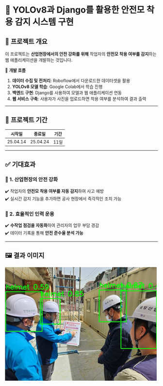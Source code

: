 # 🦾 YOLOv8과 Django를 활용한 **안전모 착용 감지 시스템 구현**  

## 📌 프로젝트 개요  
이 프로젝트는 **산업현장에서의 안전 강화를 위해** 작업자의 **안전모 착용 여부를 감지**하는 웹 애플리케이션을 개발하는 것입니다.  

📌 **개발 흐름**  
1. **데이터 수집 및 전처리**: Roboflow에서 다운로드한 데이터셋을 활용  
2. **YOLOv8 모델 학습**: Google Colab에서 학습 진행  
3. **백엔드 구현**: Django를 사용하여 모델과 웹 애플리케이션 연동  
4. **웹 서비스 구축**: 사용자가 사진을 업로드하면 착용 여부를 분석하여 결과 출력  

---

## 📆 프로젝트 기간  

| 시작일   | 종료일   | 기간 |
|----------|----------|------|
| 25.04.14 | 25.04.24 | 11일 |

---

## ✅ 기대효과  

### 🔹 1. 산업현장의 안전 강화  
✔️ 작업자의 **안전모 착용 여부를 자동 감지**하여 사고 예방  
✔️ 실시간 감지 기능을 추가하면 공사 현장에서 즉각적인 조치 가능  

### 🔹 2. 효율적인 인력 운용  
✔️ **수작업 점검을 자동화**하여 관리자의 업무 부담 경감  
✔️ 데이터 기록을 통해 **안전 준수율 분석 가능**  

---

## 🖼️ 결과 이미지  

<img src="./media/yolo/result/result_image_174008.jpg" width="500px" alt="YOLOv8 감지 결과 이미지"/>
